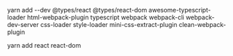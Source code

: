 yarn add --dev @types/react @types/react-dom awesome-typescript-loader html-webpack-plugin typescript webpack webpack-cli webpack-dev-server css-loader style-loader mini-css-extract-plugin clean-webpack-plugin


yarn add react react-dom
